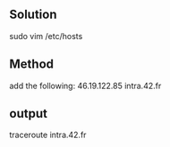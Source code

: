 ## Solution

sudo vim /etc/hosts

## Method

add the following:
46.19.122.85 intra.42.fr

## output

traceroute intra.42.fr
